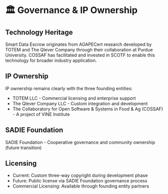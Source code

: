 # 🏛️ Governance & IP Ownership

## Technology Heritage

Smart Data Escrow originates from AGAPECert research developed by TOTEM and The
Qlever Company through their collaboration at Purdue University. COSSAF has
facilitated and invested in SCOTF to enable this technology for broader industry
application.

## IP Ownership

IP ownership remains clearly with the three founding entities:

- TOTEM LLC - Commercial licensing and enterprise support
- The Qlever Company LLC - Custom integration and development
- The Collaboratory for Open Software & Systems in Food & Ag (COSSAF) - A
  project of VINE Institute

## SADIE Foundation

SADIE Foundation - Cooperative governance and community ownership (future
transition)

## Licensing

- Current: Custom three-way copyright during development phase
- Future: Public license via SADIE Foundation governance process
- Commercial Licensing: Available through founding entity partners
